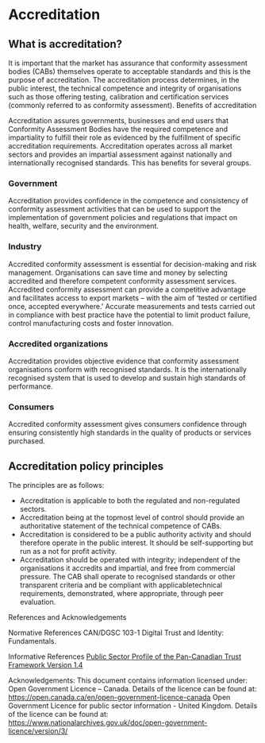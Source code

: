 # Accreditation

## What is accreditation?

It is important that the market has assurance that conformity assessment bodies (CABs) themselves operate to acceptable standards and this is the purpose of accreditation. The accreditation process determines, in the public interest, the technical competence and integrity of organisations such as those offering testing, calibration and certification services (commonly referred to as conformity assessment).
Benefits of accreditation

Accreditation assures governments, businesses and end users that Conformity Assessment Bodies have the required competence and impartiality to fulfill their role as evidenced by the fulfillment of specific accreditation requirements. Accreditation operates across all market sectors and provides an impartial assessment against nationally and internationally recognised standards. This has benefits for several groups.

### Government

Accreditation provides confidence in the competence and consistency of conformity assessment activities that can be used to support the implementation of government policies and regulations that impact on health, welfare, security and the environment.

### Industry

Accredited conformity assessment is essential for decision-making and risk management. Organisations can save time and money by selecting accredited and therefore competent conformity assessment services.
Accredited conformity assessment can provide a competitive advantage and facilitates access to export markets – with the aim of ‘tested or certified once, accepted everywhere.’
Accurate measurements and tests carried out in compliance with best practice have the potential to limit product failure, control manufacturing costs and foster innovation.

### Accredited organizations

Accreditation provides objective evidence that conformity assessment organisations conform with recognised standards. It is the internationally recognised system that is used to develop and sustain high standards of performance.

### Consumers

Accredited conformity assessment gives consumers confidence through ensuring consistently high standards in the quality of products or services purchased.

## Accreditation policy principles

The principles are as follows:

* Accreditation is applicable to both the regulated and non-regulated sectors.
* Accreditation being at the topmost level of control should provide an authoritative statement of the technical competence of CABs.
* Accreditation is considered to be a public authority activity and should therefore operate in the public interest. It should be self-supporting but run as a not for profit activity.
* Accreditation should be operated with integrity; independent of the organisations it accredits and impartial, and free from commercial pressure. The CAB shall operate to recognised standards or other transparent criteria and be compliant with applicabletechnical requirements, demonstrated, where appropriate, through peer evaluation.

References and Acknowledgements

Normative References
CAN/DGSC 103-1 Digital Trust and Identity: Fundamentals.

Informative References
[Public Sector Profile of the Pan-Canadian Trust Framework Version 1.4](https://github.com/canada-ca/PCTF-CCP/tree/master/Version1_4)

Acknowledgements:
This document contains information licensed under: 
Open Government Licence – Canada. Details of the licence can be found at:  https://open.canada.ca/en/open-government-licence-canada 
Open Government Licence for public sector information - United Kingdom. Details of the licence can be found at: https://www.nationalarchives.gov.uk/doc/open-government-licence/version/3/ 


